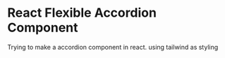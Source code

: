# React Flexible Accordion Component

Trying to make a accordion component in react. using tailwind as styling
